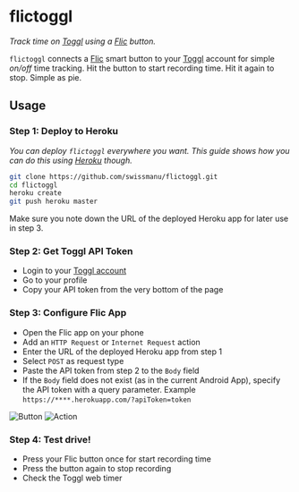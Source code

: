 # flictoggl
*Track time on [Toggl](https://www.toggl.com) using a [Flic](https://flic.io/) button.*

`flictoggl` connects a [Flic](https://flic.io/) smart button to your [Toggl](https://www.toggl.com) account for simple *on/off* time tracking. Hit the button to start recording time. Hit it again to stop. Simple as pie.

## Usage
### Step 1: Deploy to Heroku
*You can deploy `flictoggl` everywhere you want. This guide shows how you can do this using [Heroku](https://heroku.com) though.*

```bash
git clone https://github.com/swissmanu/flictoggl.git
cd flictoggl
heroku create
git push heroku master
```

Make sure you note down the URL of the deployed Heroku app for later use in step 3.

### Step 2: Get Toggl API Token
* Login to your [Toggl account](https://www.toggl.com/app/profile)
* Go to your profile
* Copy your API token from the very bottom of the page

### Step 3: Configure Flic App
* Open the Flic app on your phone
* Add an `HTTP Request` or `Internet Request` action
* Enter the URL of the deployed Heroku app from step 1
* Select `POST` as request type
* Paste the API token from step 2 to the `Body` field
* If the `Body` field does not exist (as in the current Android App), specify the API token with a query parameter. Example `https://****.herokuapp.com/?apiToken=token`

![Button](screenshots/config-1.jpg)
![Action](screenshots/config-2.jpg)

### Step 4: Test drive!
* Press your Flic button once for start recording time
* Press the button again to stop recording
* Check the Toggl web timer
